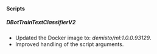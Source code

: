 
#### Scripts

##### DBotTrainTextClassifierV2
- Updated the Docker image to: *demisto/ml:1.0.0.93129*.
- Improved handling of the script arguments.
